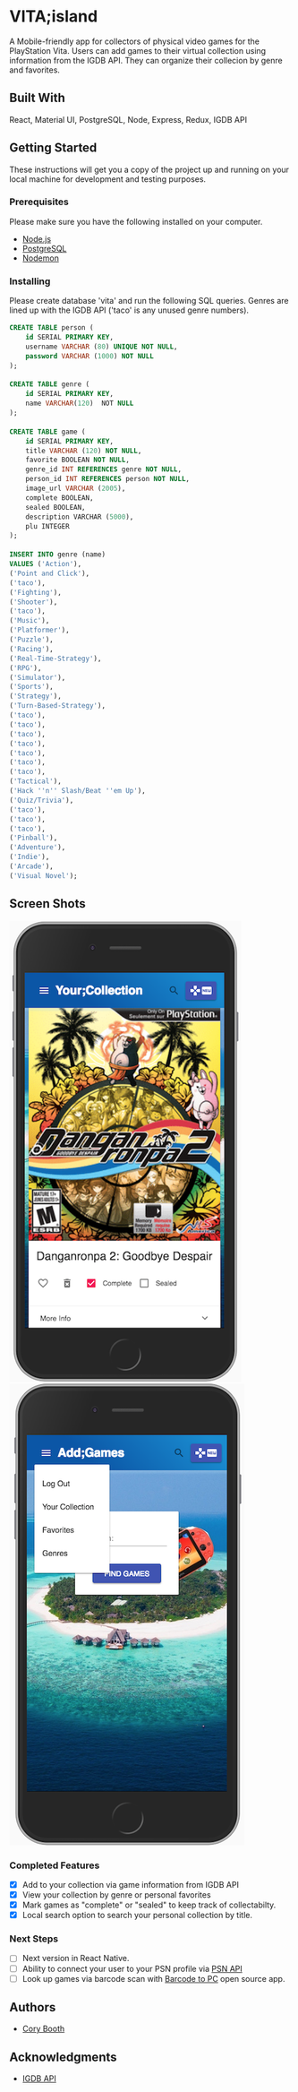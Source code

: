 # VITA;island

A Mobile-friendly app for collectors of physical video games for the PlayStation Vita.  Users can add games to their virtual collection using information from the IGDB API.  They can organize their collecion by genre and favorites.

## Built With

React, Material UI, PostgreSQL, Node, Express, Redux, IGDB API

## Getting Started

These instructions will get you a copy of the project up and running on your local machine for development and testing purposes.

### Prerequisites

Please make sure you have the following installed on your computer.

- [Node.js](https://nodejs.org/en/)
- [PostgreSQL](https://www.postgresql.org/)
- [Nodemon](https://nodemon.io/)

### Installing

Please create database 'vita' and run the following SQL queries.
Genres are lined up with the IGDB API ('taco' is any unused genre numbers).

```sql
CREATE TABLE person (
    id SERIAL PRIMARY KEY,
    username VARCHAR (80) UNIQUE NOT NULL,
    password VARCHAR (1000) NOT NULL
);

CREATE TABLE genre (
	id SERIAL PRIMARY KEY,
	name VARCHAR(120)  NOT NULL
);

CREATE TABLE game (
	id SERIAL PRIMARY KEY,
	title VARCHAR (120) NOT NULL,
	favorite BOOLEAN NOT NULL,
	genre_id INT REFERENCES genre NOT NULL,
	person_id INT REFERENCES person NOT NULL,
	image_url VARCHAR (2005),
	complete BOOLEAN,
	sealed BOOLEAN,
	description VARCHAR (5000),
	plu INTEGER
);

INSERT INTO genre (name)
VALUES ('Action'),
('Point and Click'),
('taco'),
('Fighting'),
('Shooter'),
('taco'),
('Music'),
('Platformer'),
('Puzzle'),
('Racing'),
('Real-Time-Strategy'),
('RPG'),
('Simulator'),
('Sports'),
('Strategy'),
('Turn-Based-Strategy'),
('taco'),
('taco'),
('taco'),
('taco'),
('taco'),
('taco'),
('taco'),
('Tactical'),
('Hack ''n'' Slash/Beat ''em Up'),
('Quiz/Trivia'),
('taco'),
('taco'),
('taco'),
('Pinball'),
('Adventure'),
('Indie'),
('Arcade'),
('Visual Novel');
```

## Screen Shots

![VSCode Toolbar](public/images/CollectionView.png)
![VSCode Toolbar](public/images/SearchView.png)

### Completed Features

- [x] Add to your collection via game information from IGDB API
- [x] View your collection by genre or personal favorites
- [x] Mark games as "complete" or "sealed" to keep track of collectabilty.
- [x] Local search option to search your personal collection by title.

### Next Steps

- [ ] Next version in React Native. 
- [ ] Ability to connect your user to your PSN profile via [PSN API](https://www.psnleaderboard.com/)
- [ ] Look up games via barcode scan with [Barcode to PC](https://barcodetopc.com/) open source app.

## Authors

* [Cory Booth](https://www.linkedin.com/in/cory-booth-2005/)


## Acknowledgments

* [IGDB API](https://igdb.github.io/api/)


